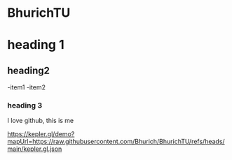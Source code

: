 # BhurichTU

# heading 1

## heading2
-item1
-item2

### heading 3

I love github, this is me

https://kepler.gl/demo?mapUrl=https://raw.githubusercontent.com/Bhurich/BhurichTU/refs/heads/main/kepler.gl.json
